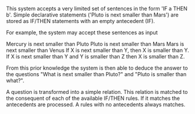 This system accepts a very limited set of sentences in the form 'IF a THEN b'. Simple declarative statements ('Pluto is next smaller than Mars') are stored as IF/THEN statements with an empty antecedent (IF).

For example, the system may accept these sentences as input

Mercury is next smaller than Pluto
Pluto is next smaller than Mars
Mars is next smaller than Venus
If X is next smaller than Y, then X is smaller than Y.
If X is next smaller than Y and Y is smaller than Z then X is smaller than Z.

From this prior knowledge the system is then able to deduce the answer to the questions "What is next smaller than Pluto?" and "Pluto is smaller than what?".

A question is transformed into a simple relation. This relation is matched to the consequent of each of the available IF/THEN rules. If it matches the antecedents are processed. A rules with no antecedents always matches.

